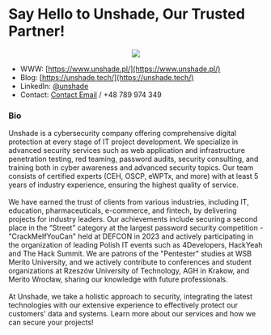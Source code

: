 # Say Hello to Unshade, Our Trusted Partner!

<p align="center">
  <img src="https://raw.githubusercontent.com/notthehiddenwiki/NTHW/nthw/.github/companies/Unshade.png">
</p>

* WWW: [https://www.unshade.pl/](https://www.unshade.pl/)<br>
* Blog: [https://unshade.tech/](https://unshade.tech/)<br>
* LinkedIn: [@unshade](https://www.linkedin.com/company/unshade)<br>
* Contact: [Contact Email](mailto:contact@unshade.pl) / +48 789 974 349

### Bio

Unshade is a cybersecurity company offering comprehensive digital protection at every stage of IT project development. We specialize in advanced security services such as web application and infrastructure penetration testing, red teaming, password audits, security consulting, and training both in cyber awareness and advanced security topics. Our team consists of certified experts (CEH, OSCP, eWPTx, and more) with at least 5 years of industry experience, ensuring the highest quality of service.<br><br>
We have earned the trust of clients from various industries, including IT, education, pharmaceuticals, e-commerce, and fintech, by delivering projects for industry leaders. Our achievements include securing a second place in the “Street” category at the largest password security competition - "CrackMeIfYouCan" held at DEFCON in 2023 and actively participating in the organization of leading Polish IT events such as 4Developers, HackYeah and The Hack Summit. We are patrons of the "Pentester" studies at WSB Merito University, and we actively contribute to conferences and student organizations at Rzeszów University of Technology, AGH in Krakow, and Merito Wrocław, sharing our knowledge with future professionals.<br><br>
At Unshade, we take a holistic approach to security, integrating the latest technologies with our extensive experience to effectively protect our customers' data and systems. Learn more about our services and how we can secure your projects!
